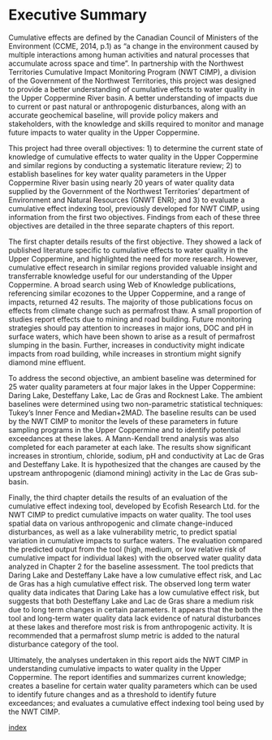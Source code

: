 ---
---

# Executive Summary

Cumulative effects are defined by the Canadian Council of Ministers of the Environment (CCME, 2014, p.1) as “a change in the environment caused by multiple interactions among human activities and natural processes that accumulate across space and time”. In partnership with the Northwest Territories Cumulative Impact Monitoring Program (NWT CIMP), a division of the Government of the Northwest Territories, this project was designed to provide a better understanding of cumulative effects to water quality in the Upper Coppermine River basin. A better understanding of impacts due to current or past natural or anthropogenic disturbances, along with an accurate geochemical baseline, will provide policy makers and stakeholders, with the knowledge and skills required to monitor and manage future impacts to water quality in the Upper Coppermine. 

This project had three overall objectives: 1) to determine the current state of knowledge of cumulative effects to water quality in the Upper Coppermine and similar regions by conducting a systematic literature review; 2) to establish baselines for key water quality parameters in the Upper Coppermine River basin using nearly 20 years of water quality data supplied by the Government of the Northwest Territories’ department of Environment and Natural Resources (GNWT ENR); and 3) to evaluate a cumulative effect indexing tool, previously developed for NWT CIMP, using information from the first two objectives. Findings from each of these three objectives are detailed in the three separate chapters of this report.

The first chapter details results of the first objective. They showed a lack of published literature specific to cumulative effects to water quality in the Upper Coppermine, and highlighted the need for more research. However, cumulative effect research in similar regions provided valuable insight and transferrable knowledge useful for our understanding of the Upper Coppermine. A broad search using Web of Knowledge publications, referencing similar ecozones to the Upper Coppermine, and a range of impacts, returned 42 results. The majority of those publications focus on effects from climate change such as permafrost thaw. A small proportion of studies report effects due to mining and road building. Future monitoring strategies should pay attention to increases in major ions, DOC and pH in surface waters, which have been shown to arise as a result of permafrost slumping in the basin. Further, increases in conductivity might indicate impacts from road building, while increases in strontium might signify diamond mine effluent. 

To address the second objective, an ambient baseline was determined for 25 water quality parameters at four major lakes in the Upper Coppermine: Daring Lake, Desteffany Lake, Lac de Gras and Rocknest Lake. The ambient baselines were determined using two non-parametric statistical techniques: Tukey’s Inner Fence and Median+2MAD. The baseline results can be used by the NWT CIMP to monitor the levels of these parameters in future sampling programs in the Upper Coppermine and to identify potential exceedances at these lakes. A Mann-Kendall trend analysis was also completed for each parameter at each lake. The results show significant increases in strontium, chloride, sodium, pH and conductivity at Lac de Gras and Desteffany Lake. It is hypothesized that the changes are caused by the upstream anthropogenic (diamond mining) activity in the Lac de Gras sub-basin. 

Finally, the third chapter details the results of an evaluation of the cumulative effect indexing tool, developed by Ecofish Research Ltd. for the NWT CIMP to predict cumulative impacts on water quality. The tool uses spatial data on various anthropogenic and climate change-induced disturbances, as well as a lake vulnerability metric, to predict spatial variation in cumulative impacts to surface waters. The evaluation compared the predicted output from the tool (high, medium, or low relative risk of cumulative impact for individual lakes) with the observed water quality data analyzed in Chapter 2 for the baseline assessment. The tool predicts that Daring Lake and Desteffany Lake have a low cumulative effect risk, and Lac de Gras has a high cumulative effect risk. The observed long term water quality data indicates that Daring Lake has a low cumulative effect risk, but suggests that both Desteffany Lake and Lac de Gras share a medium risk due to long term changes in certain parameters. It appears that the both the tool and long-term water quality data lack evidence of natural disturbances at these lakes and therefore most risk is from anthropogenic activity. It is recommended that a permafrost slump metric is added to the natural disturbance category of the tool.

Ultimately, the analyses undertaken in this report aids the NWT CIMP in understanding cumulative impacts to water quality in the Upper Coppermine. The report identifies and summarizes current knowledge; creates a baseline for certain water quality parameters which can be used to identify future changes and as a threshold to identify future exceedances; and evaluates a cumulative effect indexing tool being used by the NWT CIMP. 

[index](index.md)
